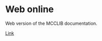 # Web online

Web version of the MCCLIB documentation.

[Link](https://moo-cow-news.github.io/web.MCCLIB/)
